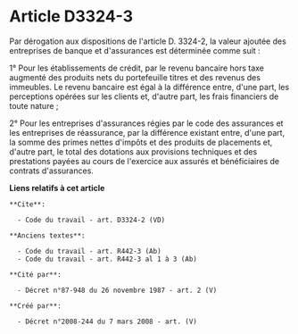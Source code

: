 # Article D3324-3

Par dérogation aux dispositions de l'article D. 3324-2, la valeur ajoutée des entreprises de banque et d'assurances est
déterminée comme suit : 

1° Pour les établissements de crédit, par le revenu bancaire hors taxe augmenté des produits nets du portefeuille titres et
des revenus des immeubles. Le revenu bancaire est égal à la différence entre, d'une part, les perceptions opérées sur les
clients et, d'autre part, les frais financiers de toute nature ; 

2° Pour les entreprises d'assurances régies par le code des assurances et les entreprises de réassurance, par la différence
existant entre, d'une part, la somme des primes nettes d'impôts et des produits de placements et, d'autre part, le total des
dotations aux provisions techniques et des prestations payées au cours de l'exercice aux assurés et bénéficiaires de contrats
d'assurances.

**Liens relatifs à cet article**

	**Cite**:

	  - Code du travail - art. D3324-2 (VD)

	**Anciens textes**:

	  - Code du travail - art. R442-3 (Ab)
	  - Code du travail - art. R442-3 al 1 à 3 (Ab)

	**Cité par**:

	  - Décret n°87-948 du 26 novembre 1987 - art. 2 (V)

	**Créé par**:

	  - Décret n°2008-244 du 7 mars 2008 - art. (V)
